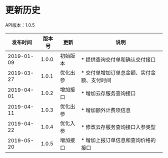 # 更新历史 #
API版本：1.0.5

|发布时间|版本号|更新|说明|
|---|---|---|---|
|2019-01-09|1.0.0|初始版本|* 提供查询交付单和确认交付接口|
|2019-03-27|1.0.1|优化出参|* 交付单增加订单总金额、实付金额、支付时间|
|2019-04-01|1.0.2|增加接口|* 增加云存服务查询接口|
|2019-04-11|1.0.3|优化出参|* 增加额外计费项信息|
|2019-04-22|1.0.4|优化入参|* 修改云存服务查询接口入参类型|
|2019-05-20|1.0.5|增加接口|* 增加上报订单信息和查询价格的接口|